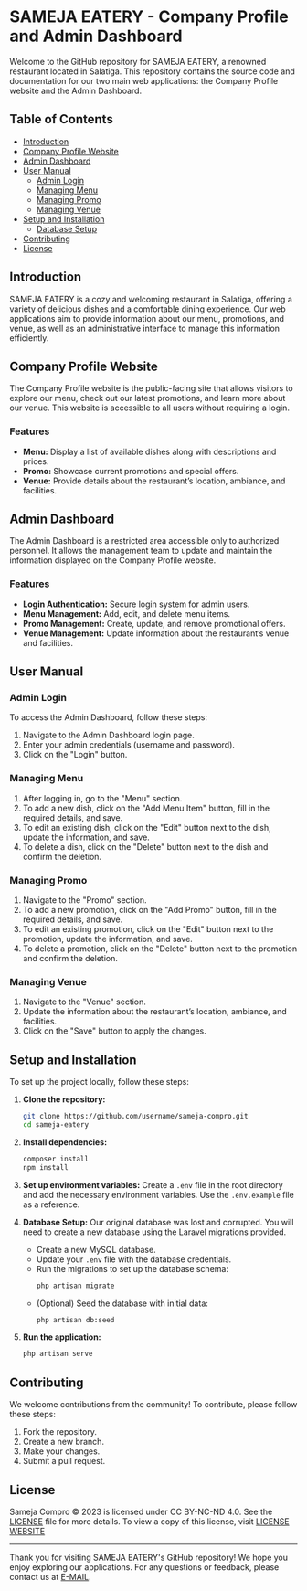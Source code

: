 # SAMEJA EATERY - Company Profile and Admin Dashboard

Welcome to the GitHub repository for SAMEJA EATERY, a renowned restaurant located in Salatiga. This repository contains the source code and documentation for our two main web applications: the Company Profile website and the Admin Dashboard.

## Table of Contents
- [Introduction](#introduction)
- [Company Profile Website](#company-profile-website)
- [Admin Dashboard](#admin-dashboard)
- [User Manual](#user-manual)
  - [Admin Login](#admin-login)
  - [Managing Menu](#managing-menu)
  - [Managing Promo](#managing-promo)
  - [Managing Venue](#managing-venue)
- [Setup and Installation](#setup-and-installation)
  - [Database Setup](#database-setup)
- [Contributing](#contributing)
- [License](#license)

## Introduction
SAMEJA EATERY is a cozy and welcoming restaurant in Salatiga, offering a variety of delicious dishes and a comfortable dining experience. Our web applications aim to provide information about our menu, promotions, and venue, as well as an administrative interface to manage this information efficiently.

## Company Profile Website
The Company Profile website is the public-facing site that allows visitors to explore our menu, check out our latest promotions, and learn more about our venue. This website is accessible to all users without requiring a login.

### Features
- **Menu:** Display a list of available dishes along with descriptions and prices.
- **Promo:** Showcase current promotions and special offers.
- **Venue:** Provide details about the restaurant’s location, ambiance, and facilities.

## Admin Dashboard
The Admin Dashboard is a restricted area accessible only to authorized personnel. It allows the management team to update and maintain the information displayed on the Company Profile website.

### Features
- **Login Authentication:** Secure login system for admin users.
- **Menu Management:** Add, edit, and delete menu items.
- **Promo Management:** Create, update, and remove promotional offers.
- **Venue Management:** Update information about the restaurant’s venue and facilities.

## User Manual

### Admin Login
To access the Admin Dashboard, follow these steps:
1. Navigate to the Admin Dashboard login page.
2. Enter your admin credentials (username and password).
3. Click on the "Login" button.

### Managing Menu
1. After logging in, go to the "Menu" section.
2. To add a new dish, click on the "Add Menu Item" button, fill in the required details, and save.
3. To edit an existing dish, click on the "Edit" button next to the dish, update the information, and save.
4. To delete a dish, click on the "Delete" button next to the dish and confirm the deletion.

### Managing Promo
1. Navigate to the "Promo" section.
2. To add a new promotion, click on the "Add Promo" button, fill in the required details, and save.
3. To edit an existing promotion, click on the "Edit" button next to the promotion, update the information, and save.
4. To delete a promotion, click on the "Delete" button next to the promotion and confirm the deletion.

### Managing Venue
1. Navigate to the "Venue" section.
2. Update the information about the restaurant’s location, ambiance, and facilities.
3. Click on the "Save" button to apply the changes.

## Setup and Installation
To set up the project locally, follow these steps:

1. **Clone the repository:**
   ```sh
   git clone https://github.com/username/sameja-compro.git
   cd sameja-eatery
   ```

2. **Install dependencies:**
   ```sh
   composer install
   npm install
   ```

3. **Set up environment variables:**
   Create a `.env` file in the root directory and add the necessary environment variables. Use the `.env.example` file as a reference.

4. **Database Setup:**
   Our original database was lost and corrupted. You will need to create a new database using the Laravel migrations provided.
   - Create a new MySQL database.
   - Update your `.env` file with the database credentials.
   - Run the migrations to set up the database schema:
     ```sh
     php artisan migrate
     ```
   - (Optional) Seed the database with initial data:
     ```sh
     php artisan db:seed
     ```

5. **Run the application:**
   ```sh
   php artisan serve
   ```

## Contributing
We welcome contributions from the community! To contribute, please follow these steps:

1. Fork the repository.
2. Create a new branch.
3. Make your changes.
4. Submit a pull request.

## License
Sameja Compro © 2023 is licensed under CC BY-NC-ND 4.0. See the [LICENSE](LICENSE) file for more details. To view a copy of this license, visit [LICENSE WEBSITE](https://creativecommons.org/licenses/by-nc-nd/4.0)

---

Thank you for visiting SAMEJA EATERY's GitHub repository! We hope you enjoy exploring our applications. For any questions or feedback, please contact us at [E-MAIL](mailto:dhimasm999@gmail.com).
